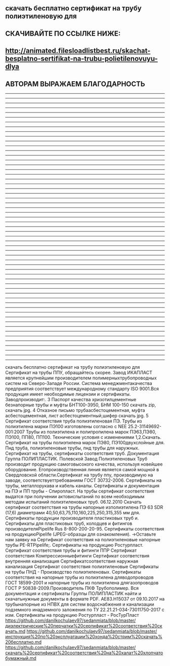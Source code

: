 скачать бесплатно сертификат на трубу полиэтиленовую для
--------------------------------------------------
СКАЧИВАЙТЕ ПО ССЫЛКЕ НИЖЕ:
--------------------------------------------------
http://animated.filesloadlistbest.ru/skachat-besplatno-sertifikat-na-trubu-polietilenovuyu-dlya
--------------------------------------------------
АВТОРАМ ВЫРАЖАЕМ БЛАГОДАРНОСТЬ
--------------------------------------------------
--------------------------------------------------
--------------------------------------------------
--------------------------------------------------
--------------------------------------------------
--------------------------------------------------
--------------------------------------------------
--------------------------------------------------
--------------------------------------------------
--------------------------------------------------
--------------------------------------------------
--------------------------------------------------
--------------------------------------------------
--------------------------------------------------
--------------------------------------------------
--------------------------------------------------
--------------------------------------------------
--------------------------------------------------
--------------------------------------------------
--------------------------------------------------
--------------------------------------------------
--------------------------------------------------
--------------------------------------------------
--------------------------------------------------
--------------------------------------------------
--------------------------------------------------
--------------------------------------------------
--------------------------------------------------
--------------------------------------------------
--------------------------------------------------
--------------------------------------------------
--------------------------------------------------
--------------------------------------------------
--------------------------------------------------
--------------------------------------------------
--------------------------------------------------
--------------------------------------------------
--------------------------------------------------
--------------------------------------------------
--------------------------------------------------
--------------------------------------------------
--------------------------------------------------
--------------------------------------------------
--------------------------------------------------
--------------------------------------------------
--------------------------------------------------
--------------------------------------------------
--------------------------------------------------
--------------------------------------------------
--------------------------------------------------
--------------------------------------------------
--------------------------------------------------
--------------------------------------------------
--------------------------------------------------
--------------------------------------------------
--------------------------------------------------
--------------------------------------------------
--------------------------------------------------
скачать бесплатно сертификат на трубу полиэтиленовую для Сертификат на трубы ППУ, обращайтесь скорее. Завод ИКАПЛАСТ является крупнейшим производителем полимерныхтрубопроводных систем на Северо-Западе России. Система менеджментакачества предприятия соответствует международному стандарту ISO 9001.Вся продукция имеет необходимые лицензии и сертификаты. Заводпроизводит:. 3 Паспорт качества хризотилцементные безнапорные трубы и муфты БНТ100-3950, БНМ 100-150 скачать zip, скачать jpg. 4 Отказное письмо трубаасбестоцементная, муфта асбестоцементная, лист асбестоцементный,шифер скачать jpg. 5 Сертификат соответствия труба полиэтиленовая ПЭ. Трубы из полиэтилена марки ПЭ100 изготовлены согласно с NEE 25.2-31149692-001:2007 Трубы из полиэтилена и полипропилена марок ПЭ63,ПЭ80, ПЭ100, ПП80, ПП100. Технические условия с изменениями 1,2.Скачать. Сертификат на трубы полиэтилена марок ПЭ80, ПЭ100двухслойные для. Пнд труба, полиэтиленовые трубы, пнд трубы для наружных. Сертификат на трубы, сертификаты соответствия труб. Документация  Группа ПОЛИПЛАСТИК. Полевской Завод Полиэтиленовых Труб производит продукцию самоговысокого качества, используя новейшее оборудование. Егопроизводственная линия является самой мощной в Свердловской области.Сертификат на трубу ппу, производимую на заводе, соответствуеттребованиям ГОСТ 30732-2006. Сертификаты на трубы, металлорукава и кабель каналы. Сертификаты и документация на ПЭ и ПП трубы  - Спиропласт. На трубы сертификат соответствия выдатся при получении актовиспытаний по всем необходимым методам испытаний полиэтиленовых труб. 06.12.2010 Скачать сертификат соответствия на трубы напорные изполиэтилена ПЭ 63 SDR (17,6) диаметрами 40,50,63,75,110,160,225,250,315,355 мм для. Сертификаты продукции производителя пластиковых труб и. Сертификаты для пластиковых труб, колодцев и фитингов производителяPipelife Rus 8-800-200-20-95.  Сертификаты соответствия на продукциюPipelife (JPEG-образцы для ознакомления). ->Оставьте нам заявку на Сертификат соответствия на полиэтиленовые напорные трубы PE-RTPipelife;. Сертификаты на продукцию Ростурпласт. Сертификат соответствия трубы и фитинги ППР  Сертификат соответствия  Компрессионныефитинги  Сертификат соответствия  внутренняя канализация  Сертификатсоответствия  наружная канализация  Сертификат соответствия полиэтиленовые
Сертификаты на трубы ПНД - Производство полиэтиленовых. Сертификаты соответствия на напорные трубы из полиэтилена дляводопроводов ГОСТ 18599-2001 и напорные трубы из полиэтилена длягазопроводов ГОСТ Р 50838-2009.Производитель ПКФ Трубополимер. Вся документация и сертификаты Группы ПОЛИПЛАСТИК  найти и скачатьнужные документы в формате PDF.  АЕ83.Н15037 от 09.10.2017 на трубынапорные из НПВХ для систем водоснабжения и канализации подземного инадземного заложения по ТУ 22.21.21-034-73011750-2017 с изм. Сертификаты на продукцию Ростурпласт - РосТурПласт
https://github.com/danilkochulaev97/sedanmiata/blob/master/диэлектрические%20перчатки%20сертификат%20соответствия%20скачать.md
https://github.com/danilkochulaev97/sedanmiata/blob/master/инструкция%20по%20эксплуатации%20хонда%20стрим%20скачать%20бесплатно.md
https://github.com/danilkochulaev97/sedanmiata/blob/master/скачать%20сертификат%20соответствия%20на%20халат%20хлопчатобумажный.md